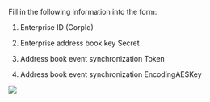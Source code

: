 <IntegrationDetailCard :title="`Configure the enterprise WeChat address book in ${$localeConfig.brandName}`">

Fill in the following information into the form:

1. Enterprise ID (CorpId)

2. Enterprise address book key Secret

3. Address book event synchronization Token

4. Address book event synchronization EncodingAESKey

![](https://cdn.genauth.ai/blog/20201019221723.png)

</IntegrationDetailCard>
